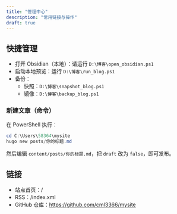 ```yaml
---
title: "管理中心"
description: "常用链接与操作"
draft: true
---
```


## 快捷管理

- 打开 Obsidian（本地）：请运行 `D:\博客\open_obsidian.ps1`
- 启动本地预览：运行 `D:\博客\run_blog.ps1`
- 备份：
  - 快照：`D:\博客\snapshot_blog.ps1`
  - 镜像：`D:\博客\backup_blog.ps1`

### 新建文章（命令）

在 PowerShell 执行：

```powershell
cd C:\Users\58364\mysite
hugo new posts/你的标题.md
```

然后编辑 `content/posts/你的标题.md`，把 `draft` 改为 `false`，即可发布。

## 链接

- 站点首页：/
- RSS：/index.xml
- GitHub 仓库：https://github.com/cml3366/mysite

